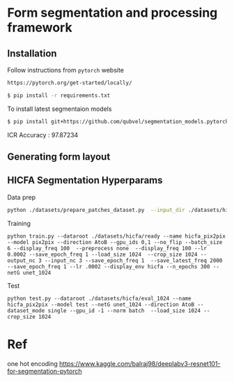 # Form segmentation and processing framework


## Installation 

Follow instructions from `pytorch` website

```sh
https://pytorch.org/get-started/locally/
```

```sh
$ pip install -r requirements.txt
```


To install latest segmentaion models


```sh
$ pip install git+https://github.com/qubvel/segmentation_models.pytorch
```


ICR Accuracy : 97.87234

## Generating form layout 

## HICFA Segmentation Hyperparams

Data prep

```sh
python ./datasets/prepare_patches_dataset.py  --input_dir ./datasets/hicfa --output_dir ./datasets/hicfa/ready
```

Training

```
python train.py --dataroot ./datasets/hicfa/ready --name hicfa_pix2pix --model pix2pix --direction AtoB --gpu_ids 0,1 --no_flip --batch_size 6 --display_freq 100  --preprocess none  --display_freq 100 --lr 0.0002 --save_epoch_freq 1 --load_size 1024  --crop_size 1024 --output_nc 3 --input_nc 3 --save_epoch_freq 1  --save_latest_freq 2000 --save_epoch_freq 1 --lr .0002 --display_env hicfa --n_epochs 300 --netG unet_1024 
```

Test 

```
python test.py --dataroot ./datasets/hicfa/eval_1024 --name hicfa_pix2pix --model test --netG unet_1024 --direction AtoB --dataset_mode single --gpu_id -1 --norm batch  --load_size 1024 --crop_size 1024
```

# Ref

one hot encoding
https://www.kaggle.com/balraj98/deeplabv3-resnet101-for-segmentation-pytorch